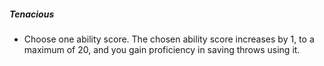 ##### Tenacious

- Choose one ability score.
  The chosen ability score increases by 1, to a maximum of 20, and you gain proficiency in saving throws using it.
